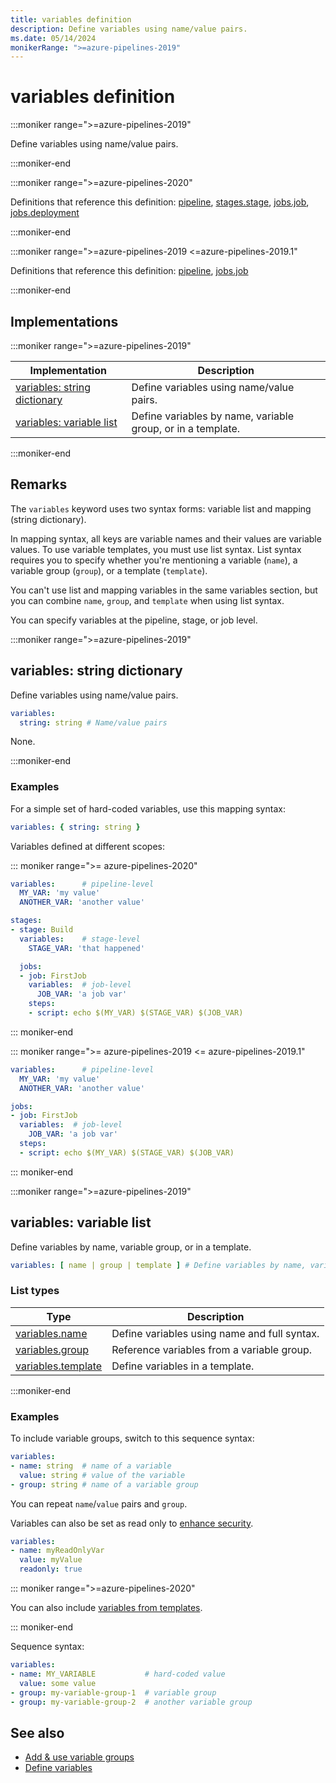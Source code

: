 ```yaml
---
title: variables definition
description: Define variables using name/value pairs.
ms.date: 05/14/2024
monikerRange: ">=azure-pipelines-2019"
---
```


# variables definition

<!-- :::description::: -->
:::moniker range=">=azure-pipelines-2019"

<!-- :::editable-content name="description"::: -->
Define variables using name/value pairs.
<!-- :::editable-content-end::: -->

:::moniker-end
<!-- :::description-end::: -->

<!-- :::parents::: -->
:::moniker range=">=azure-pipelines-2020"

Definitions that reference this definition: [pipeline](pipeline.md), [stages.stage](stages-stage.md), [jobs.job](jobs-job.md), [jobs.deployment](jobs-deployment.md)

:::moniker-end

:::moniker range=">=azure-pipelines-2019 <=azure-pipelines-2019.1"

Definitions that reference this definition: [pipeline](pipeline.md), [jobs.job](jobs-job.md)

:::moniker-end
<!-- :::parents-end::: -->

## Implementations

<!-- :::implementations-list::: -->
:::moniker range=">=azure-pipelines-2019"

| Implementation | Description |
|---|---|
| [variables: string dictionary](#variablesmapping) | Define variables using name/value pairs. |
| [variables: variable list](#variablesvariablelist) | Define variables by name, variable group, or in a template. |

:::moniker-end
<!-- :::implementations-list-end::: -->

<!-- :::remarks::: -->
<!-- :::editable-content name="remarks"::: -->
## Remarks

The `variables` keyword uses two syntax forms: variable list and mapping (string dictionary).

In mapping syntax, all keys are variable names and their values are variable values. To use variable templates, you must use list syntax. List syntax requires you to specify whether you're mentioning a variable (`name`), a variable group (`group`), or a template (`template`).

You can't use list and mapping variables in the same variables section, but you can combine `name`, `group`, and `template` when using list syntax.

You can specify variables at the pipeline, stage, or job level.
<!-- :::editable-content-end::: -->
<!-- :::remarks-end::: -->

<!-- :::examples::: -->
<!-- :::editable-content name="examples"::: -->
<!-- :::editable-content-end::: -->
<!-- :::examples-end::: -->

<!-- :::implementations::: -->
<!-- :::implementation-item name="variables: mapping"::: -->
<a name="variablesmapping"></a>
<!-- :::objectAnyOf::: -->
:::moniker range=">=azure-pipelines-2019"

<!-- :::implementation-signature::: -->
## variables: string dictionary
<!-- :::implementation-signature-end::: -->

<!-- :::implementation-description::: -->
<!-- :::editable-content name="description"::: -->
Define variables using name/value pairs.
<!-- :::editable-content-end::: -->
<!-- :::implementation-description-end::: -->

<!-- :::implementation-syntax::: -->
```yaml
variables:
  string: string # Name/value pairs
```
<!-- :::implementation-syntax-end::: -->

<!-- :::implementation-properties::: -->
None.
<!-- :::implementation-properties-end::: -->

:::moniker-end
<!-- :::objectAnyOf-end::: -->

<!-- :::remarks::: -->
<!-- :::editable-content name="remarks"::: -->
<!-- :::editable-content-end::: -->
<!-- :::remarks-end::: -->

<!-- :::examples::: -->
<!-- :::editable-content name="examples"::: -->
### Examples

For a simple set of hard-coded variables, use this mapping syntax:

```yaml
variables: { string: string }
```

Variables defined at different scopes:

::: moniker range=">= azure-pipelines-2020"

```yaml
variables:      # pipeline-level
  MY_VAR: 'my value'
  ANOTHER_VAR: 'another value'

stages:
- stage: Build
  variables:    # stage-level
    STAGE_VAR: 'that happened'

  jobs:
  - job: FirstJob
    variables:  # job-level
      JOB_VAR: 'a job var'
    steps:
    - script: echo $(MY_VAR) $(STAGE_VAR) $(JOB_VAR)
```

::: moniker-end

::: moniker range=">= azure-pipelines-2019 <= azure-pipelines-2019.1"

```yaml
variables:      # pipeline-level
  MY_VAR: 'my value'
  ANOTHER_VAR: 'another value'

jobs:
- job: FirstJob
  variables:  # job-level
    JOB_VAR: 'a job var'
  steps:
  - script: echo $(MY_VAR) $(STAGE_VAR) $(JOB_VAR)
```

::: moniker-end
<!-- :::editable-content-end::: -->
<!-- :::examples-end::: -->
<!-- :::implementation-item-end::: -->
<!-- :::implementation-item name="variables: variable list"::: -->
<a name="variablesvariablelist"></a>
<!-- :::arrayAnyOf::: -->
:::moniker range=">=azure-pipelines-2019"

<!-- :::implementation-signature::: -->
## variables: variable list
<!-- :::implementation-signature-end::: -->

<!-- :::implementation-description::: -->
<!-- :::editable-content name="description"::: -->
Define variables by name, variable group, or in a template.
<!-- :::editable-content-end::: -->
<!-- :::implementation-description-end::: -->

<!-- :::implementation-syntax::: -->
```yaml
variables: [ name | group | template ] # Define variables by name, variable group, or in a template.
```
<!-- :::implementation-syntax-end::: -->

### List types

<!-- :::implementation-list-types::: -->
| Type | Description |
|---|---|
| [variables.name](variables-name.md) | Define variables using name and full syntax. |
| [variables.group](variables-group.md) | Reference variables from a variable group. |
| [variables.template](variables-template.md) | Define variables in a template. |
<!-- :::implementation-list-types-end::: -->

:::moniker-end
<!-- :::arrayAnyOf-end::: -->

<!-- :::remarks::: -->
<!-- :::editable-content name="remarks"::: -->
<!-- :::editable-content-end::: -->
<!-- :::remarks-end::: -->

<!-- :::examples::: -->
<!-- :::editable-content name="examples"::: -->
### Examples

To include variable groups, switch to this sequence syntax:

```yaml
variables:
- name: string  # name of a variable
  value: string # value of the variable
- group: string # name of a variable group
```

You can repeat `name`/`value` pairs and `group`.

Variables can also be set as read only to [enhance security](/azure/devops/pipelines/security/inputs#variables). 

```yaml
variables:
- name: myReadOnlyVar
  value: myValue
  readonly: true
```

::: moniker range=">=azure-pipelines-2020"

You can also include [variables from templates](/azure/devops/pipelines/process/templates#variable-reuse).

::: moniker-end

Sequence syntax:

```yaml
variables:
- name: MY_VARIABLE           # hard-coded value
  value: some value
- group: my-variable-group-1  # variable group
- group: my-variable-group-2  # another variable group
```
<!-- :::editable-content-end::: -->
<!-- :::examples-end::: -->
<!-- :::implementation-item-end::: -->
<!-- :::implementations-end::: -->

<!-- :::see-also::: -->
<!-- :::editable-content name="seeAlso"::: -->
## See also

- [Add & use variable groups](/azure/devops/pipelines/library/variable-groups)
- [Define variables](/azure/devops/pipelines/process/variables)
<!-- :::editable-content-end::: -->
<!-- :::see-also-end::: -->
